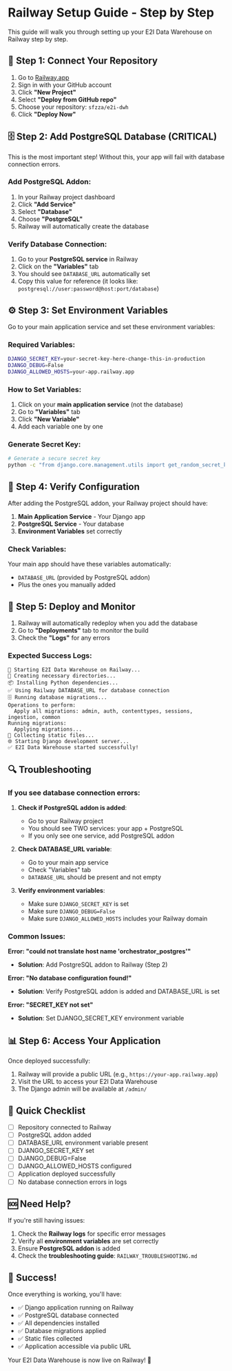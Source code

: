 # Railway Setup Guide - Step by Step

This guide will walk you through setting up your E2I Data Warehouse on Railway step by step.

## 🚀 **Step 1: Connect Your Repository**

1. Go to [Railway.app](https://railway.app)
2. Sign in with your GitHub account
3. Click **"New Project"**
4. Select **"Deploy from GitHub repo"**
5. Choose your repository: `sfzza/e2i-dwh`
6. Click **"Deploy Now"**

## 🗄️ **Step 2: Add PostgreSQL Database (CRITICAL)**

This is the most important step! Without this, your app will fail with database connection errors.

### Add PostgreSQL Addon:

1. In your Railway project dashboard
2. Click **"Add Service"**
3. Select **"Database"**
4. Choose **"PostgreSQL"**
5. Railway will automatically create the database

### Verify Database Connection:

1. Go to your **PostgreSQL service** in Railway
2. Click on the **"Variables"** tab
3. You should see `DATABASE_URL` automatically set
4. Copy this value for reference (it looks like: `postgresql://user:password@host:port/database`)

## ⚙️ **Step 3: Set Environment Variables**

Go to your main application service and set these environment variables:

### Required Variables:

```bash
DJANGO_SECRET_KEY=your-secret-key-here-change-this-in-production
DJANGO_DEBUG=False
DJANGO_ALLOWED_HOSTS=your-app.railway.app
```

### How to Set Variables:

1. Click on your **main application service** (not the database)
2. Go to **"Variables"** tab
3. Click **"New Variable"**
4. Add each variable one by one

### Generate Secret Key:

```bash
# Generate a secure secret key
python -c "from django.core.management.utils import get_random_secret_key; print(get_random_secret_key())"
```

## 🔧 **Step 4: Verify Configuration**

After adding the PostgreSQL addon, your Railway project should have:

1. **Main Application Service** - Your Django app
2. **PostgreSQL Service** - Your database
3. **Environment Variables** set correctly

### Check Variables:

Your main app should have these variables automatically:
- `DATABASE_URL` (provided by PostgreSQL addon)
- Plus the ones you manually added

## 🚀 **Step 5: Deploy and Monitor**

1. Railway will automatically redeploy when you add the database
2. Go to **"Deployments"** tab to monitor the build
3. Check the **"Logs"** for any errors

### Expected Success Logs:

```
🚀 Starting E2I Data Warehouse on Railway...
📁 Creating necessary directories...
📦 Installing Python dependencies...
✅ Using Railway DATABASE_URL for database connection
🗄️ Running database migrations...
Operations to perform:
  Apply all migrations: admin, auth, contenttypes, sessions, ingestion, common
Running migrations:
  Applying migrations...
🔧 Collecting static files...
🌐 Starting Django development server...
✅ E2I Data Warehouse started successfully!
```

## 🔍 **Troubleshooting**

### If you see database connection errors:

1. **Check if PostgreSQL addon is added**:
   - Go to your Railway project
   - You should see TWO services: your app + PostgreSQL
   - If you only see one service, add PostgreSQL addon

2. **Check DATABASE_URL variable**:
   - Go to your main app service
   - Check "Variables" tab
   - `DATABASE_URL` should be present and not empty

3. **Verify environment variables**:
   - Make sure `DJANGO_SECRET_KEY` is set
   - Make sure `DJANGO_DEBUG=False`
   - Make sure `DJANGO_ALLOWED_HOSTS` includes your Railway domain

### Common Issues:

**Error: "could not translate host name 'orchestrator_postgres'"**
- **Solution**: Add PostgreSQL addon to Railway (Step 2)

**Error: "No database configuration found!"**
- **Solution**: Verify PostgreSQL addon is added and DATABASE_URL is set

**Error: "SECRET_KEY not set"**
- **Solution**: Set DJANGO_SECRET_KEY environment variable

## 📊 **Step 6: Access Your Application**

Once deployed successfully:

1. Railway will provide a public URL (e.g., `https://your-app.railway.app`)
2. Visit the URL to access your E2I Data Warehouse
3. The Django admin will be available at `/admin/`

## 🎯 **Quick Checklist**

- [ ] Repository connected to Railway
- [ ] PostgreSQL addon added
- [ ] DATABASE_URL environment variable present
- [ ] DJANGO_SECRET_KEY set
- [ ] DJANGO_DEBUG=False
- [ ] DJANGO_ALLOWED_HOSTS configured
- [ ] Application deployed successfully
- [ ] No database connection errors in logs

## 🆘 **Need Help?**

If you're still having issues:

1. Check the **Railway logs** for specific error messages
2. Verify all **environment variables** are set correctly
3. Ensure **PostgreSQL addon** is added
4. Check the **troubleshooting guide**: `RAILWAY_TROUBLESHOOTING.md`

## 🎉 **Success!**

Once everything is working, you'll have:
- ✅ Django application running on Railway
- ✅ PostgreSQL database connected
- ✅ All dependencies installed
- ✅ Database migrations applied
- ✅ Static files collected
- ✅ Application accessible via public URL

Your E2I Data Warehouse is now live on Railway! 🚀
